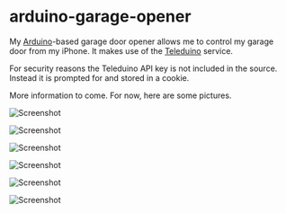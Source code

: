 arduino-garage-opener
=====================

My [Arduino](http://www.arduino.cc/)-based garage door opener allows me to control my garage door from my iPhone.  It makes use of the [Teleduino](http://www.teleduino.org/) service.  

For security reasons the Teleduino API key is not included in the source.  Instead it is prompted for and stored in a cookie. 

More information to come. For now, here are some pictures.

![Screenshot](https://github.com/downloads/mhazelwood/arduino-garage-opener/iPhoneScreenshot.png)

![Screenshot](https://github.com/downloads/mhazelwood/arduino-garage-opener/InsideBox.JPG)

![Screenshot](https://github.com/downloads/mhazelwood/arduino-garage-opener/SideView.JPG)

![Screenshot](https://github.com/downloads/mhazelwood/arduino-garage-opener/OutsideBox.JPG)

![Screenshot](https://github.com/downloads/mhazelwood/arduino-garage-opener/FinishedInstall.JPG)

![Screenshot](https://github.com/downloads/mhazelwood/arduino-garage-opener/Schematic.png)

